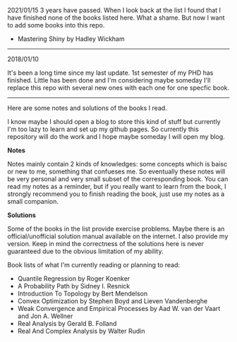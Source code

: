 2021/01/15
3 years have passed. When I look back at the list I found that I have finished none of the books listed here. What a shame.
But now I want to add some books into this repo.

* Mastering Shiny by Hadley Wickham

---

2018/01/10

It's been a long time since my last update. 1st semester of my PHD has finished. Little has been done and I'm considering maybe someday I'll replace this repo with several new ones with each one for one specfic book.

---

Here are some notes and solutions of the books I read.

I know maybe I should open a blog to store this kind of stuff but currently I'm too lazy to learn and set up my github pages. So currently this repository will do the work and I hope maybe someday I will open my blog.

**Notes** 

Notes mainly contain 2 kinds of knowledges: some concepts which is baisc or new to me, something that confueses me. So eventually these notes will be very personal and very small subset of the corresponding book. You can read my notes as a reminder, but if you really want to learn from the book, I strongly recommend you to finish reading the book, just use my notes as a small companion.

**Solutions**

Some of the books in the list provide exercise problems. Maybe there is an official/unofficial solution manual available on the internet. I also provide my version. Keep in mind the correctness of the solutions here is never guaranteed due to the obvious limitation of my ability.

Book lists of what I'm currently reading or planning to read:

* Quantile Regression by Roger Koenker
* A Probability Path by Sidney I. Resnick
* Introduction To Topology by Bert Mendelson
* Convex Optimization by Stephen Boyd and Lieven Vandenberghe
* Weak Convergence and Empirical Processes by Aad W. van der Vaart and Jon A. Wellner
* Real Analysis by Gerald B. Folland
* Real And Complex Analysis by Walter Rudin
